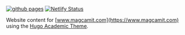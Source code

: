 [![github pages](https://github.com/magcamit/magcamit.github.io/actions/workflows/pages.yml/badge.svg)](https://github.com/magcamit/magcamit.github.io/actions/workflows/pages.yml) [![Netlify Status](https://api.netlify.com/api/v1/badges/93877239-cedc-4933-b826-86c3241526ed/deploy-status)](https://app.netlify.com/sites/magcamit/deploys)

Website content for [www.magcamit.com](https://www.magcamit.com) using the [Hugo Academic Theme](https://github.com/wowchemy/starter-hugo-academic).

